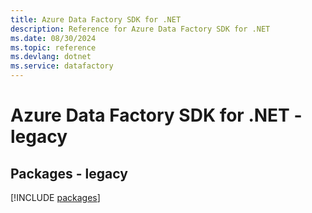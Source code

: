 ```yaml
---
title: Azure Data Factory SDK for .NET
description: Reference for Azure Data Factory SDK for .NET
ms.date: 08/30/2024
ms.topic: reference
ms.devlang: dotnet
ms.service: datafactory
---
```

# Azure Data Factory SDK for .NET - legacy
## Packages - legacy
[!INCLUDE [packages](data-factory-index.md)]